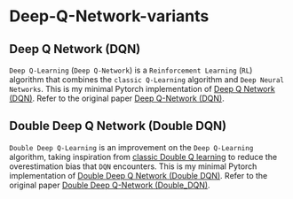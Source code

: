 # Deep-Q-Network-variants

## Deep Q Network (DQN)
`Deep Q-Learning` (`Deep Q-Network`) is a `Reinforcement Learning` (`RL`) algorithm that combines the `classic Q-Learning` algorithm and `Deep Neural Networks`. This is my minimal Pytorch implementation of [Deep Q Network (DQN)](DQN). Refer to the original paper [Deep Q-Network (DQN)](https://arxiv.org/pdf/1312.5602).

## Double Deep Q Network (Double DQN)
`Double Deep Q-Learning` is an improvement on the `Deep Q-Learning` algorithm, taking inspiration from [classic Double Q learning](https://proceedings.neurips.cc/paper_files/paper/2010/file/091d584fced301b442654dd8c23b3fc9-Paper.pdf) to reduce the overestimation bias that `DQN` encounters. This is my minimal Pytorch implementation of [Double Deep Q Network (Double DQN)](DoubleDQN). Refer to the original paper [Double Deep Q-Network (Double_DQN)](https://arxiv.org/pdf/1509.06461).
